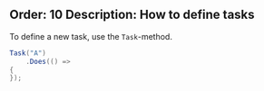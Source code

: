Order: 10
Description: How to define tasks
---

To define a new task, use the `Task`-method.

```csharp
Task("A")
    .Does(() =>
{
});
```

